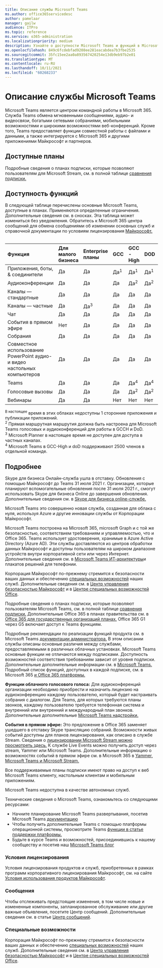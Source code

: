```yaml
---
title: Описание службы Microsoft Teams
ms.author: office365servicedesc
author: pamelaar
manager: gailw
audience: ITPro
ms.topic: reference
ms.service: o365-administration
ms.localizationpriority: medium
description: Узнайте о доступности Microsoft Teams и функций в Microsoft 365 и Office 365 планах.
ms.openlocfilehash: 849c6fcdebfad9208ee281eacabdea7b3fbe2535
ms.sourcegitcommit: 35fc15ee2aa0a893567420254e13db9eb97b2e01
ms.translationtype: MT
ms.contentlocale: ru-RU
ms.lasthandoff: 10/11/2021
ms.locfileid: "60268233"
---
```

# <a name="microsoft-teams-service-description"></a>Описание службы Microsoft Teams

Microsoft Teams является центром командной работы в Microsoft 365. Служба Teams обмена мгновенными сообщениями, аудио- и видеосвязи, богатыми сетевыми собраниями, мобильными возможностями и широкими возможностями веб-конференций. Кроме того, Teams предоставляет функции совместной работы с файлами и данными, а также интегрируется с Microsoft 365 и другими приложениями Майкрософт и партнеров.

## <a name="available-plans"></a>Доступные планы

Подробные сведения о планах подписки, которые позволяют пользователям для Microsoft Stream, см. в полной таблице [сравнения подписки.](https://go.microsoft.com/fwlink/?linkid=2139145)

## <a name="feature-availability"></a>Доступность функций

В следующей таблице перечислены основные Microsoft Teams, доступные в планах. Применяются определенные ограничения. Дополнительные сведения см. в сносках. Эта таблица может измениться без уведомления. Обратитесь к Microsoft 365 центра сообщений для обмена сообщениями об изменении основных служб и справочной документации по условиям лицензирования [Майкрософт.](https://www.microsoft.com/licensing/product-licensing/products)<br><br>

| Функция | Для малого бизнеса | Enterprise планы | GCC | GCC - High | DOD | Образование |
| :----- | :----- | :----- | :----- | :----- | :----- | :----- |
| Приложения, боты, & соединители | Да | Да | Да<sup>1</sup> | Да<sup>1</sup> | Да<sup>1</sup> | Да |
| Аудиоконференции | Да | Да | Да | Да<sup>2</sup> | Да<sup>2</sup> | Да |
| Каналы — стандартные | Да | Да | Да | Да | Да | Да |
| Каналы — частные | Да | Да<sup>3</sup> | Да | Да | Да | Да |
| Чат | Да | Да | Да | Да | Да | Да |
| События в прямом эфире | Нет | Да | Да | Да | Да | Да |
| Собрания | Да | Да | Да | Да | Да | Да |
| Совместное использование PowerPoint аудио- и видео настольных компьютеров | Да | Да | Да | Да | Да | Да |
| Teams | Да | Да | Да | Да<sup>4</sup> | Да<sup>4</sup> | Да |
| Голосовые вызовы | Да | Да | Да | Да<sup>2</sup> | Да<sup>2</sup> | Да |
| Вебинары | Да | Да | Нет | Нет | Нет | Да |

<sup>В настоящее</sup> время в этих облаках недоступны 1 сторонние приложения и публикации приложений. <br/>
<sup>2</sup> Прямая маршрутная маршрутия должна быть настроена для Microsoft Teams голосовых и аудиоконференций для работы в GCCH и DoD. <br/>
<sup>3</sup> Microsoft Planner в настоящее время не доступен для доступа в частных каналах. <br/>
<sup>4</sup> Microsoft Teams в GCC-High и doD поддерживают 2500 членов в отдельной команде.

## <a name="learn-more"></a>Подробнее

Skype для бизнеса Онлайн-служба ушла в отставку. Обновления с помощью Майкрософт до Teams 31 июля 2021 г. Организации, которые планируют вспомогательные обновления после 31 июля 2021 г., смогут использовать Skype для бизнеса Online до завершения обновления. Дополнительные сведения см. в [Skype для бизнеса online-службе.](https://techcommunity.microsoft.com/t5/microsoft-teams-blog/the-skype-for-business-online-service-has-retired/ba-p/2596601)

Microsoft Teams это совершенно новая служба, созданная для облака с нуля, используя Azure и другие инновации службы от Корпорации Майкрософт.

Microsoft Teams построена на Microsoft 365, microsoft Graph и с той же безопасностью, соответствием требованиям и управляемостью, что и Office 365. Teams использует удостоверения, хранимые в Azure Active Directory (Azure AD). Эти службы доставляются из центров обработки данных Майкрософт и доступны пользователям на широком диапазоне устройств внутри корпоративной сети или через Интернет. Дополнительные сведения см. в [Microsoft Teams ИТ-архитектуры](/microsoftteams/teams-architecture-solutions-posters)и плакатов решений для телефонии.

Корпорация Майкрософт по-прежнему стремится к безопасности ваших данных и обеспечению [специальных возможностей](https://www.microsoft.com/trust-center/compliance/accessibility) наших служб. Дополнительные сведения см. в [Центр управления безопасностью Майкрософт](https://www.microsoft.com/trust-center) и в [Центре специальных возможностей Office](https://support.office.com/article/Office-Accessibility-Center-Resources-for-people-with-disabilities-ecab0fcf-d143-4fe8-a2ff-6cd596bddc6d).

Подробные сведения о планах подписки, которые позволяют пользователям Microsoft Teams, см. в полной таблице [сравнения подписки.](https://go.microsoft.com/fwlink/?linkid=2139145) Дополнительные Office 365 в планах правительства см. в [Office 365 для государственных организаций планах.](https://www.microsoft.com/microsoft-365/government/compare-office-365-government-plans) Office 365 G1 через G5 включает доступ к Teams функциям.

Подробные рекомендации по реализации функций продукта см. в Microsoft Teams [документации администратора.](/MicrosoftTeams) В этом описании службы описаны основные различия между службами, предоставляемыми в различных облачных установках. Microsoft Teams основные функции не отличаются между подписками. Доступность возможностей соответствия требованиям зависит от уровня подписки. Дополнительные дополнительные информации см. в [Microsoft Teams.](/microsoftteams/security-compliance-overview) Подробный список функций, доступных в каждой подписке, см. в Microsoft 365 [и Office 365 платформы.](/office365/servicedescriptions/office-365-platform-service-description/office-365-platform-service-description)

**Функции облачного голосового голоса:** Для аудиоконференций организации необходимо приобрести и назначить лицензию на аудиоконференцию каждому пользователю, который будет настраивать собрания с диалогом. Для Teams, для которых требуются планы звонков, каждому пользователю требуется телефонная система и внутренний или внутренний и международный план звонков. Дополнительные дополнительные [Microsoft Teams надстройки.](/microsoftteams/teams-add-on-licensing/microsoft-teams-add-on-licensing)

**События в прямом эфире:** Это предложение в Office 365 заменяет ушедшего в отставку Skype трансляцию собраний. Возможности живых событий доступны для планов лицензирования, как описано в службе Stream. Сведения о [лицензировании Microsoft Stream можно просмотреть здесь.](/stream/license-overview) К службе Live Events можно получить доступ через stream, Yammer или Microsoft Teams. Дополнительные информацию о возможностях событий в прямом эфире см. в Microsoft 365 в [Yammer, Microsoft Teams и Microsoft Stream.](/stream/live-event-m365)

Все поддерживаемые планы подписки имеют право на доступ к веб Microsoft Teams клиенту, настольным клиентам и мобильным приложениям.

Microsoft Teams недоступна в качестве автономных служб.

Технические сведения о Microsoft Teams, ознакомьтесь со следующими ресурсами:

- Начните планирование Microsoft Teams развертывания, посетив Microsoft Teams [документацию](https://aka.ms/SuccessWithTeams)
- Чтобы получить дополнительные Teams с помощью платформы операционной системы, просмотрите Teams [функции в статье поддержки платформы.](https://aka.ms/teamsfeaturesbyplatform)
- Будьте в курсе Teams и возможностей, присоединившись к нашему сообществу и посетив наш [Microsoft Teams блог](https://aka.ms/TeamsBlog)

### <a name="licensing-terms"></a>Условия лицензирования

Условия лицензирования продуктов и служб, приобретенных в рамках программ корпоративного лицензирования Майкрософт, см. на сайте [Условия использования продуктов Майкрософт](https://www.microsoft.com/licensing/terms/).

### <a name="messaging"></a>Сообщения

Чтобы отслеживать предстоящие изменения, в том числе новые и измененные компоненты, запланированное обслуживание или другие важные объявления, посетите Центр сообщений. Дополнительные сведения см. в статье [Центр сообщений](/microsoft-365/admin/manage/message-center).

### <a name="accessibility"></a>Специальные возможности

Корпорация Майкрософт по-прежнему стремится к безопасности ваших данных и обеспечению [специальных возможностей](https://www.microsoft.com/trust-center/compliance/accessibility) наших служб. Дополнительные сведения см. в [Центр управления безопасностью Майкрософт](https://www.microsoft.com/trust-center) и в [Центре специальных возможностей Office](https://support.office.com/article/ecab0fcf-d143-4fe8-a2ff-6cd596bddc6d).
